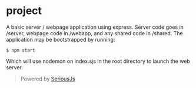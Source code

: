 # __project__

A basic server / webpage application using express.  Server code goes in /server, webpage code in /webapp, and any shared code in /shared.  The application may be bootstrapped by running:

    $ npm start

Which will use nodemon on index.sjs in the root directory to launch the web server.

> Powered by [SeriousJs](https://github.com/wwoods/seriousjs)

